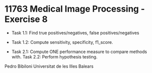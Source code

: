 # 11763 Medical Image Processing - Exercise 8

* Task 1.1: Find true positives/negatives, false positives/negatives
* Task 1.2: Compute sensitivity, specificity, f1_score.

* Task 2.1: Compute ONE performance measure to compare methods with.
Task 2.2: Perform hypothesis testing.

Pedro Bibiloni
Universitat de les Illes Balears
